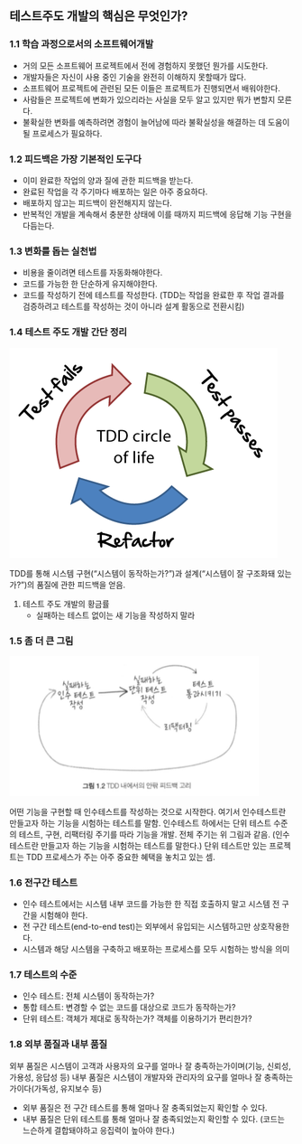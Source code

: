 ## 테스트주도 개발의 핵심은 무엇인가?

### 1.1 학습 과정으로서의 소프트웨어개발
- 거의 모든 소프트웨어 프로젝트에서 전에 경험하지 못했던 뭔가를 시도한다.
- 개발자들은 자신이 사용 중인 기술을 완전히 이해하지 못할때가 많다.
- 소프트웨어 프로젝트에 관련된 모든 이들은 프로젝트가 진행되면서 배워야한다.
- 사람들은 프로젝트에 변화가 있으리라는 사실을 모두 알고 있지만 뭐가 변할지 모른다.
- 불확실한 변화를 예측하려면 경험이 늘어남에 따라 불확실성을 해결하는 데 도움이 될 프로세스가 필요하다.

### 1.2 피드백은 가장 기본적인 도구다
- 이미 완료한 작업의 양과 질에 관한 피드백을 받는다.
- 완료된 작업을 각 주기마다 배포하는 일은 아주 중요하다.
- 배포하지 않고는 피드백이 완전해지지 않는다.
- 반복적인 개발을 계속해서 충분한 상태에 이를 때까지 피드백에 응답해 기능 구현을 다듬는다.

### 1.3 변화를 돕는 실천법
- 비용을 줄이려면 테스트를 자동화해야한다.
- 코드를 가능한 한 단순하게 유지해야한다.
- 코드를 작성하기 전에 테스트를 작성한다.
(TDD는 작업을 완료한 후 작업 결과를 검증하려고 테스트를 작성하는 것이 아니라 설계 활동으로 전환시킴)

### 1.4 테스트 주도 개발 간단 정리
![TDD 주기의 핵심](images/TDD.png)

TDD를 통해 시스템 구현(“시스템이 동작하는가?”)과 설계(“시스템이 잘 구조화돼 있는가?”)의 품질에 관한 피드백을 얻음.
1) 테스트 주도 개발의 황금률
    - 실패하는 테스트 없이는 새 기능을 작성하지 말라

### 1.5 좀 더 큰 그림
![TDD 내에서의 안팎 피드백 고리](images/TDD2.png)

어떤 기능을 구현할 때 인수테스트를 작성하는 것으로 시작한다. 여기서 인수테스트란 만들고자 하는 기능을 시험하는 테스트를 말함. 인수테스트 하에서는 단위 테스트 수준의 테스트, 구현, 리팩터링 주기를 따라 기능을 개발. 전체 주기는 위 그림과 같음.
(인수 테스트란 만들고자 하는 기능을 시험하는 테스트를 말한다.)
단위 테스트만 있는 프로젝트는 TDD 프로세스가 주는 아주 중요한 혜택을 놓치고 있는 셈.

### 1.6 전구간 테스트
- 인수 테스트에서는 시스템 내부 코드를 가능한 한 직접 호출하지 말고 시스템 전 구간을 시험해야 한다.
- 전 구간 테스트(end-to-end test)는 외부에서 유입되는 시스템하고만 상호작용한다.
- 시스템과 해당 시스템을 구축하고 배포하는 프로세스를 모두 시험하는 방식을 의미

### 1.7 테스트의 수준
- 인수 테스트: 전체 시스템이 동작하는가?
- 통합 테스트: 변경할 수 없는 코드를 대상으로 코드가 동작하는가?
- 단위 테스트: 객체가 제대로 동작하는가? 객체를 이용하기가 편리한가?

### 1.8 외부 품질과 내부 품질
외부 품질은 시스템이 고객과 사용자의 요구를 얼마나 잘 충족하는가이며(기능, 신뢰성, 가용성, 응답성 등) 내부 품질은 시스템이 개발자와 관리자의 요구를 얼마나 잘 충족하는가이다(가독성, 유지보수 등)
- 외부 품질은 전 구간 테스트를 통해 얼마나 잘 충족되었는지 확인할 수 있다.
- 내부 품질은 단위 테스트를 통해 얼마나 잘 충족되었는지 확인할 수 있다.
(코드는 느슨하게 결합돼야하고 응집력이 높아야 한다.)